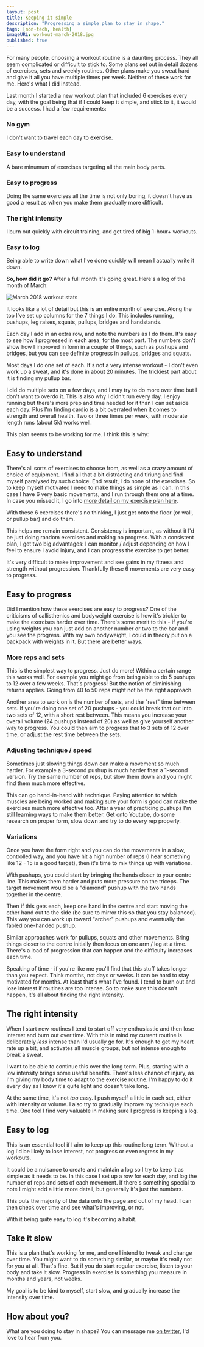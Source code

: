 ```yaml
---
layout: post
title: Keeping it simple
description: "Progressing a simple plan to stay in shape."
tags: [non-tech, health]
imageURL: workout-march-2018.jpg
published: true
---
```


For many people, choosing a workout routine is a daunting process. They all seem complicated or difficult to stick to. Some plans set out in detail dozens of exercises, sets and weekly routines. Other plans make you sweat hard and give it all you have multiple times per week. Neither of these work for me. Here's what I did instead. 

Last month I started a new workout plan that included 6 exercises every day, with the goal being that if I could keep it simple, and stick to it, it would be a success. I had a few requirements:

### No gym 

I don't want to travel each day to exercise.

### Easy to understand

A bare minumum of exercises targeting all the main body parts.

### Easy to progress

Doing the same exercises all the time is not only boring, it doesn't have as good a result as when you make them gradually more difficult.

### The right intensity

I burn out quickly with circuit training, and get tired of big 1-hour+ workouts.

### Easy to log

Being able to write down what I've done quickly will mean I actually write it down.

**So, how did it go?** After a full month it's going great. Here's a log of the month of March:

![March 2018 workout stats](/images/posts/exercise/workout-march-2018.jpg)

It looks like a lot of detail but this is an entire month of exercise. Along the top I've set up columns for the 7 things I do. This includes running, pushups, leg raises, squats, pullups,  bridges and handstands.

Each day I add in an extra row, and note the numbers as I do them. It's easy to see how I progressed in each area, for the most part. The numbers don't show how I improved in form in a couple of things, such as pushups and bridges, but you can see definite progress in pullups, bridges and squats.

Most days I do one set of each. It's not a very intense workout - I don't even work up a sweat, and it's done in about 20 minutes. The trickiest part about it is finding my pullup bar.

I did do multiple sets on a few days, and I may try to do more over time but I don't want to overdo it. This is also why I didn't run every day. I enjoy running but there's more prep and time needed for it than I can set aside each day. Plus I'm finding cardio is a bit overrated when it comes to strength and overall health. Two or three times per week, with moderate length runs (about 5k) works well.

This plan seems to be working for me. I think this is why:

## Easy to understand

There's all sorts of exercises to choose from, as well as a crazy amount of choice of equipment. I find all that a bit distracting and tiriung and find myself paralysed by such choice. End result, I do none of the exercises. So to keep myself motivated I need to make things as simple as I can. In this case I have 6 very basic movements, and I run through them one at a time. In case you missed it, I go into [more detail on my exercise plan here](http://hop.ie/blog/exercise-plan/).

With these 6 exercises there's no thinking, I just get onto the floor (or wall, or pullup bar) and do them.

This helps me remain consistent. Consistency is important, as without it I'd be just doing random exercises and making no progress. With a consistent plan, I get two big advantages: I can monitor / adjust depending on how I feel to ensure I avoid injury, and I can progress the exercise to get better.

It's very difficult to make improvement and see gains in my fitness and strength without progression. Thankfully these 6 movements are very easy to progress.

## Easy to progress

Did I mention how these exercises are easy to progress? One of the criticisms of callisthenics and bodyweight exercise is how it's trickier to make the exercises harder over time. There's some merit to this - if you're using weights you can just add on another number or two to the bar and you see the progress. With my own bodyweight, I could in theory put on a backpack with weights in it. But there are better ways.

### More reps and sets

This is the simplest way to progress. Just do more! Within a certain range this works well. For example you might go from being able to do 5 pushups to 12 over a few weeks. That's progress! But the notion of diminishing returns applies. Going from 40 to 50 reps might not be the right approach.

Another area to work on is the number of sets, and the "rest" time between sets. If you're doing one set of 20 pushups - you could break that out into two sets of 12, with a short rest between. This means you increase your overall volume (24 pushups instead of 20) as well as give yourself another way to progress. You could then aim to progress that to 3 sets of 12 over time, or adjust the rest time between the sets.

### Adjusting technique / speed

Sometimes just slowing things down can make a movement so much harder. For example a 3-second pushup is much harder than a 1-second version. Try the same number of reps, but slow them down and you might find them much more effective.

This can go hand-in-hand with technique. Paying attention to which muscles are being worked and making sure your form is good can make the exercises much more effective too. After a year of practicing pushups I'm still learning ways to make them better. Get onto Youtube, do some research on proper form, slow down and try to do every rep properly.

### Variations

Once you have the form right and you can do the movements in a slow, controlled way, and you have hit a high number of reps (I hear something like 12 - 15 is a good target), then it's time to mix things up with variations.

With pushups, you could start by bringing the hands closer to your centre line. This makes them harder and puts more pressure on the triceps. The target movement would be a "diamond" pushup with the two hands together in the centre.

Then if this gets each, keep one hand in the centre and start moving the other hand out to the side (be sure to mirror this so that you stay balanced). This way you can work up toward "archer" pushups and eventually the fabled one-handed pushup.

Similar approaches work for pullups, squats and other movements. Bring things closer to the centre initially then focus on one arm / leg at a time. There's a load of progression that can happen and the difficulty increases each time.

Speaking of time - if you're like me you'll find that this stuff takes longer than you expect. Think months, not days or weeks. It can be hard to stay motivated for months. At least that's what I've found. I tend to burn out and lose interest if routines are too intense. So to make sure this doesn't happen, it's all about finding the right intensity.

## The right intensity

When I start new routines I tend to start off very enthusiastic and then lose interest and burn out over time. With this in mind my current routine is deliberately *less* intense than I'd usually go for. It's enough to get my heart rate up a bit, and activates all muscle groups, but not intense enough to break a sweat.

I want to be able to continue this over the long term. Plus, starting with a low intensity brings some useful benefits. There's less chance of injury, as I'm giving my body time to adapt to the exercise routine. I'm happy to do it every day as I know it's quite light and doesn't take long.

At the same time, it's not *too* easy. I push myself a little in each set, either with intensity or volume. I also try to gradually improve my technique each time. One tool I find very valuable in making sure I progress is keeping a log.

## Easy to log

This is an essential tool if I aim to keep up this routine long term. Without a log I'd be likely to lose interest, not progress or even regress in my workouts.

It could be a nuisance to create and maintain a log so I try to keep it as simple as it needs to be. In this case I set up a row for each day, and log the number of reps and sets of each movement. If there's something special to note I might add a little more detail, but generally it's just the numbers.

This puts the majority of the data onto the page and out of my head. I can then check over time and see what's improving, or not.

With it being quite easy to log it's becoming a habit. 

## Take it slow

This is a plan that's working for me, and one I intend to tweak and change over time. You might want to do something similar, or maybe it's really not for you at all. That's fine. But if you do start regular exercise, listen to your body and take it slow. Progress in exercise is something you measure in months and years, not weeks.

My goal is to be kind to myself, start slow, and gradually increase the intensity over time.

## How about you?

What are you doing to stay in shape? You can message me [on twitter](https://twitter.com/donovanh), I'd love to hear from you.


